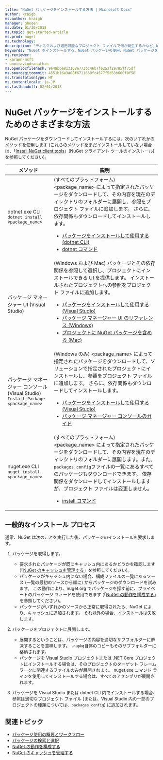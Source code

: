 ```yaml
---
title: "NuGet パッケージをインストールする方法 | Microsoft Docs"
author: kraigb
ms.author: kraigb
manager: ghogen
ms.date: 01/30/2018
ms.topic: get-started-article
ms.prod: nuget
ms.technology: 
description: "ディスクおよび適用可能なプロジェクト ファイルで何が発生するかなど、NuGet パッケージをプロジェクトにインストールするプロセスを説明します。"
keywords: "NuGet をインストールする、NuGet パッケージの使用、NuGet パッケージをインストールする、NuGet パッケージ参照"
ms.reviewer:
- karann-msft
- unniravindranathan
ms.openlocfilehash: 9e48bbe813168e773bc46b7fe25af29785ff75df
ms.sourcegitcommit: 4651b16a3a08f6711669fc4577f5d63b600f8f58
ms.translationtype: HT
ms.contentlocale: ja-JP
ms.lasthandoff: 02/01/2018
---
```

# <a name="different-ways-to-install-a-nuget-package"></a>NuGet パッケージをインストールするためのさまざまな方法

NuGet パッケージをダウンロードしてインストールするには、次のいずれかのメソッドを使用します (これらのメソッドをまだインストールしていない場合は、「[Install NuGet client tools](../install-nuget-client-tools.md)」(NuGet クライアント ツールのインストール) を参照してください)。

| メソッド | 説明 |
| --- | --- |
| dotnet.exe CLI<br/>`dotnet install <package_name>` | (すべてのプラットフォーム) \<package_name\> によって指定されたパッケージをダウンロードして、その内容を現在のディレクトリのフォルダーに展開し、参照をプロジェクト ファイルに追加します。 さらに、依存関係もダウンロードしてインストールします。<ul><li>[パッケージをインストールして使用する (dotnet CLI)](../quickstart/install-and-use-a-package-using-the-dotnet-cli.md)</li><li>[dotnet コマンド](../tools/dotnet-commands.md)</li></ul> |
| パッケージ マネージャー UI (Visual Studio) | (Windows および Mac) パッケージとその依存関係を参照して選択し、プロジェクトにインストールできる UI を提供します。 インストールされたプロジェクトへの参照をプロジェクト ファイルに追加します。<ul><li>[パッケージをインストールして使用する (Visual Studio)](../quickstart/install-and-use-a-package-in-visual-studio.md)</li><li>[パッケージ マネージャー UI のリファレンス (Windows)](../tools/package-manager-ui.md)</li><li>[プロジェクトに NuGet パッケージを含める (Mac)](/visualstudio/mac/nuget-walkthrough)</li></ul> |
| パッケージ マネージャー コンソール (Visual Studio)<br/>`Install-Package <package_name>` | (Windows のみ) \<package_name\> によって指定されたパッケージをダウンロードして、ソリューションで指定されたプロジェクトにインストールし、参照をプロジェクト ファイルに追加します。 さらに、依存関係もダウンロードしてインストールします。<ul><li>[パッケージをインストールして使用する (Visual Studio)](../quickstart/install-and-use-a-package-in-visual-studio.md)</li><li>[パッケージ マネージャー コンソールのガイド](../tools/package-manager-console.md)</li></ul> |
| nuget.exe CLI<br/>`nuget install <package_name>` | (すべてのプラットフォーム) \<package_name\> によって指定されたパッケージをダウンロードして、その内容を現在のディレクトリのフォルダーに展開します。また、`packages.config`ファイルの一覧にあるすべてのパッケージもダウンロードできます。 依存関係をダウンロードしてインストールしますが、プロジェクト ファイルは変更しません。<ul><li>[install コマンド](../tools/cli-ref-install.md)</li></ul> |

## <a name="general-install-process"></a>一般的なインストール プロセス

通常、NuGet は次のことを実行した後、パッケージのインストールを要求します。

1. パッケージを取得します。
    - 要求されたパッケージが既にキャッシュ内にあるかどうかを確認します (「[NuGet のキャッシュを管理する](managing-the-nuget-cache.md)」を参照してください)。
    - パッケージがキャッシュ内にない場合、構成ファイルの一覧にあるソース (一覧の最初のソースから順に) からパッケージのダウンロードを試みます。 この動作により、nuget.org でパッケージを探す前に、プライベートのパッケージ フィードを使用できます (「[NuGet の動作を構成する](configuring-nuget-behavior.md)」を参照してください)。
    - パッケージがいずれかのソースから正常に取得されたら、NuGet により、キャッシュに追加されます。 それ以外の場合、インストールは失敗します。

1. パッケージをプロジェクトに展開します。
    - 展開するということは、パッケージの内容を適切なサブフォルダーに解凍することを意味します。 `.nupkg`自体のコピーもそのサブフォルダーに格納されます。
    - パッケージを Visual Studio プロジェクトまたは .NET Core プロジェクトにインストールする場合は、そのプロジェクトのターゲット フレームワークに関連するファイルのみが展開されます。 nuget.exe コマンド ラインを使用してインストールする場合は、すべてのアセンブリが展開されます。

1. パッケージを Visual Studio または dotnet CLI 内でインストールする場合、参照は適切なプロジェクト ファイル (または、Visual Studio 内の一部のプロジェクトの種類については、`packages.config`) に追加されます。

## <a name="related-topics"></a>関連トピック

- [パッケージ使用の概要とワークフロー](../consume-packages/overview-and-workflow.md)
- [パッケージの検索と選択](../consume-packages/finding-and-choosing-packages.md)
- [NuGet の動作を構成する](../consume-packages/configuring-nuget-behavior.md)
- [NuGet のキャッシュを管理する](managing-the-nuget-cache.md)
